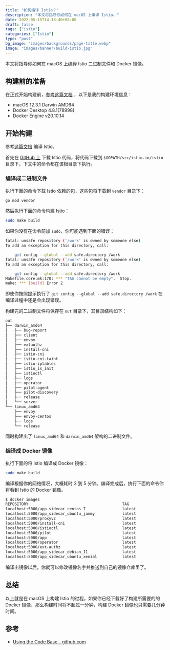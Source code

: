 ```yaml
---
title: "如何编译 Istio？"
description: "本文将指导你如何在 macOS 上编译 Istio。"
date: 2022-05-15T14:18:40+08:00
draft: false
tags: ["istio"]
categories: ["Istio"]
type: "post"
bg_image: "images/backgrounds/page-title.webp"
image: "images/banner/build-istio.jpg"
---
```


本文将指导你如何在 macOS 上编译 Istio 二进制文件和 Docker 镜像。

## 构建前的准备

在正式开始构建前，[参考这篇文档](https://github.com/istio/istio/wiki/Preparing-for-Development-Mac) ，以下是我的构建环境信息：

- macOS 12.3.1 Darwin AMD64
- Docker Desktop 4.8.1(78998)
- Docker Engine v20.10.14

## 开始构建

参考[这篇文档](https://github.com/istio/istio/wiki/Using-the-Code-Base) 编译 Istio。

首先在 [GitHub 上](https://github.com/istio/istio) 下载 Istio 代码，将代码下载到 `$GOPATH/src/istio.io/istio` 目录下，下文中的命令都在该根目录下执行。

### 编译成二进制文件

执行下面的命令下载 Istio 依赖的包，这些包将下载到 `vendor` 目录下：

```bash
go mod vendor
```

然后执行下面的命令构建 Istio：

```bash
sudo make build
```

如果你没有在命令前加 `sudo`，你可能遇到下面的错误：

```bash
fatal: unsafe repository ('/work' is owned by someone else)
To add an exception for this directory, call:

	git config --global --add safe.directory /work
fatal: unsafe repository ('/work' is owned by someone else)
To add an exception for this directory, call:

	git config --global --add safe.directory /work
Makefile.core.mk:170: *** "TAG cannot be empty".  Stop.
make: *** [build] Error 2
```

即使你按照提示执行了 `git config --global --add safe.directory /work` 在编译过程中还是会出现错误。

构建完的二进制文件将保存在 `out` 目录下，其目录结构如下：

```bash
out
├── darwin_amd64
│   ├── bug-report
│   ├── client
│   ├── envoy
│   ├── extauthz
│   ├── install-cni
│   ├── istio-cni
│   ├── istio-cni-taint
│   ├── istio-iptables
│   ├── istio_is_init
│   ├── istioctl
│   ├── logs
│   ├── operator
│   ├── pilot-agent
│   ├── pilot-discovery
│   ├── release
│   └── server
└── linux_amd64
    ├── envoy
    ├── envoy-centos
    ├── logs
    └── release
```

同时构建出了 `linux_amd64` 和 `darwin_amd64` 架构的二进制文件。

### 编译成 Docker 镜像

执行下面的将 Istio 编译成 Docker 镜像：

```bash
sudo make build
```

编译根据你的网络情况，大概耗时 3 到 5 分钟。编译完成后，执行下面的命令你将看到 Istio 的 Docker 镜像。

```bash
$ docker images
REPOSITORY                                         TAG                          IMAGE ID       CREATED              SIZE
localhost:5000/app_sidecar_centos_7                latest                       2044037df94b   51 seconds ago       524MB
localhost:5000/app_sidecar_ubuntu_jammy            latest                       5d8ae5ed55b7   About a minute ago   362MB
localhost:5000/proxyv2                             latest                       d4679412385f   About a minute ago   243MB
localhost:5000/install-cni                         latest                       78f46d5771d2   About a minute ago   270MB
localhost:5000/istioctl                            latest                       c38130a5adc8   About a minute ago   190MB
localhost:5000/pilot                               latest                       2aa9185ec202   About a minute ago   190MB
localhost:5000/app                                 latest                       473adafaeb8d   About a minute ago   188MB
localhost:5000/operator                            latest                       9ac1fedcdd12   About a minute ago   191MB
localhost:5000/ext-authz                           latest                       1fb5aaf20791   About a minute ago   117MB
localhost:5000/app_sidecar_debian_11               latest                       61376a02b95d   2 minutes ago        407MB
localhost:5000/app_sidecar_ubuntu_xenial           latest                       7e8efe666611   2 minutes ago        418MB
```

编译出镜像以后，你就可以修改镜像名字并推送到自己的镜像仓库里了。

## 总结

以上就是在 macOS 上构建 Istio 的过程，如果你已经下载好了构建所需要的的 Docker 镜像，那么构建时间将不超过一分钟，构建 Docker 镜像也只需要几分钟时间。

## 参考

- [Using the Code Base - github.com](https://github.com/istio/istio/wiki/Using-the-Code-Base)
